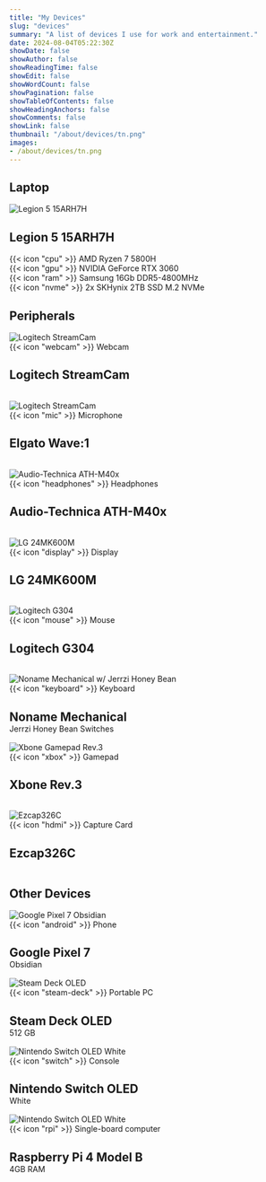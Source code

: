 ```yaml
---
title: "My Devices"
slug: "devices"
summary: "A list of devices I use for work and entertainment."
date: 2024-08-04T05:22:30Z
showDate: false
showAuthor: false
showReadingTime: false
showEdit: false
showWordCount: false
showPagination: false
showTableOfContents: false
showHeadingAnchors: false
showComments: false
showLink: false
thumbnail: "/about/devices/tn.png"
images:
- /about/devices/tn.png
---
```

<style>
.grid {
    display: grid !important;
    gap: 1rem !important;
}
img {
    margin-top: 0 !important;
    margin-bottom: 0 !important;
}
.mb-0 {
    margin-bottom: 0 !important;
}
</style>

<section class="space-y-8">
  <h2 class="text-2xl font-extrabold text-neutral-900 dark:text-neutral">Laptop</h2>
  <div class="flex max-w-prose items-center rounded-md border border-neutral-200 bg-white p-4 shadow dark:border-neutral-700 dark:bg-neutral-800">
    <div class="flex-none pe-4">
      <img src="/about/devices/img/15ARH7H.webp" alt="Legion 5 15ARH7H" class="w-24 rounded-md">
    </div>
    <div>
      <h2 class="text-xl mt-0 font-semibold text-neutral-800 dark:text-neutral">Legion 5 15ARH7H</h2>
      <div class="mt-2 pl-5 text-sm text-neutral-600 dark:text-neutral-400">
        {{< icon "cpu" >}} AMD Ryzen 7 5800H</br>
        {{< icon "gpu" >}} NVIDIA GeForce RTX 3060</br>
        {{< icon "ram" >}} Samsung 16Gb DDR5-4800MHz</br>
        {{< icon "nvme" >}} 2x SKHynix 2TB SSD M.2 NVMe
      </div>
    </div>
  </div>

  <div>
    <h2 class="text-2xl font-extrabold text-neutral-900 dark:text-neutral">Peripherals</h2>
    <div class="mt-4 grid grid-cols-1 gap-4 md:grid-cols-2">
      <div class="flex max-w-prose items-center rounded-md border border-neutral-200 bg-white p-4 shadow dark:border-neutral-700 dark:bg-neutral-800">
        <div class="flex-none pe-4">
          <img src="img/streamcam.webp" alt="Logitech StreamCam" class="w-24 rounded-md">
        </div>
        <div>
          <div class="mt-2 list-disc pl-5 text-sm text-neutral-600 dark:text-neutral-400">{{< icon "webcam" >}} Webcam</div>
          <h2 class="text-xl mt-0 font-semibold text-neutral-800 dark:text-neutral">Logitech StreamCam</h2>
        </div>
      </div>
      <div class="flex max-w-prose items-center rounded-md border border-neutral-200 bg-white p-4 shadow dark:border-neutral-700 dark:bg-neutral-800">
        <div class="flex-none pe-4">
          <img src="img/wave1.webp" alt="Logitech StreamCam" class="w-24 rounded-md">
        </div>
        <div>
          <div class="mt-2 list-disc pl-5 text-sm text-neutral-600 dark:text-neutral-400">{{< icon "mic" >}} Microphone</div>
          <h2 class="text-xl mt-0 font-semibold text-neutral-800 dark:text-neutral">Elgato Wave:1</h2>
        </div>
      </div>
      <div class="flex max-w-prose items-center rounded-md border border-neutral-200 bg-white p-4 shadow dark:border-neutral-700 dark:bg-neutral-800">
        <div class="flex-none pe-4">
          <img src="img/ath-m40x.webp" alt="Audio-Technica ATH-M40x" class="w-24 rounded-md">
        </div>
        <div>
          <div class="mt-2 list-disc pl-5 text-sm text-neutral-600 dark:text-neutral-400">{{< icon "headphones" >}} Headphones</div>
          <h2 class="text-xl mt-0 font-semibold text-neutral-800 dark:text-neutral">Audio-Technica ATH-M40x</h2>
        </div>
      </div>
      <div class="flex max-w-prose items-center rounded-md border border-neutral-200 bg-white p-4 shadow dark:border-neutral-700 dark:bg-neutral-800">
        <div class="flex-none pe-4">
          <img src="img/24MK600M.webp" alt="LG 24MK600M" class="w-24 rounded-md">
        </div>
        <div>
          <div class="mt-2 list-disc pl-5 text-sm text-neutral-600 dark:text-neutral-400">{{< icon "display" >}} Display</div>
          <h2 class="text-xl mt-0 font-semibold text-neutral-800 dark:text-neutral">LG 24MK600M</h2>
        </div>
      </div>
      <div class="flex max-w-prose items-center rounded-md border border-neutral-200 bg-white p-4 shadow dark:border-neutral-700 dark:bg-neutral-800">
        <div class="flex-none pe-4">
          <img src="img/g304.webp" alt="Logitech G304" class="w-24 rounded-md">
        </div>
        <div>
          <div class="mt-2 list-disc pl-5 text-sm text-neutral-600 dark:text-neutral-400">{{< icon "mouse" >}} Mouse</div>
          <h2 class="text-xl mt-0 font-semibold text-neutral-800 dark:text-neutral">Logitech G304</h2>
        </div>
      </div>
      <div class="flex max-w-prose items-center rounded-md border border-neutral-200 bg-white p-4 shadow dark:border-neutral-700 dark:bg-neutral-800">
        <div class="flex-none pe-4">
          <img src="img/generic-keyboard.webp" alt="Noname Mechanical w/ Jerrzi Honey Bean" class="w-24 rounded-md">
        </div>
        <div>
          <div class="mt-2 pl-5 text-sm text-neutral-600 dark:text-neutral-400">{{< icon "keyboard" >}} Keyboard</div>
          <h2 class="text-xl mt-0 font-semibold text-neutral-800 dark:text-neutral mb-0">Noname Mechanical</h2>
          <div class="mt-2 pl-5 text-sm text-neutral-600 dark:text-neutral-400">Jerrzi Honey Bean Switches</div>
        </div>
      </div>
      <div class="flex max-w-prose items-center rounded-md border border-neutral-200 bg-white p-4 shadow dark:border-neutral-700 dark:bg-neutral-800">
        <div class="flex-none pe-4">
          <img src="img/xbone-gamepad-rev3.webp" alt="Xbone Gamepad Rev.3" class="w-24 rounded-md">
        </div>
        <div>
          <div class="mt-2 pl-5 text-sm text-neutral-600 dark:text-neutral-400">{{< icon "xbox" >}} Gamepad</div>
          <h2 class="text-xl mt-0 font-semibold text-neutral-800 dark:text-neutral">Xbone Rev.3</h2>
        </div>
      </div>
      <div class="flex max-w-prose items-center rounded-md border border-neutral-200 bg-white p-4 shadow dark:border-neutral-700 dark:bg-neutral-800">
        <div class="flex-none pe-4">
          <img src="img/ezcap326c.webp" alt="Ezcap326C" class="w-24 rounded-md">
        </div>
        <div>
          <div class="mt-2 pl-5 text-sm text-neutral-600 dark:text-neutral-400">{{< icon "hdmi" >}} Capture Card</div>
          <h2 class="text-xl mt-0 font-semibold text-neutral-800 dark:text-neutral">Ezcap326C</h2>
        </div>
      </div>
    </div>
  </div>

  <div>
    <h2 class="text-2xl font-extrabold text-neutral-900 dark:text-neutral">Other Devices</h2>
    <div class="mt-4 grid grid-cols-1 gap-4 md:grid-cols-3">
      <div class="flex max-w-prose items-center rounded-md border border-neutral-200 bg-white p-4 shadow dark:border-neutral-700 dark:bg-neutral-800">
        <div class="flex-none pe-4">
          <img src="img/pixel7.webp" alt="Google Pixel 7 Obsidian" class="w-24 rounded-md">
        </div>
        <div>
          <div class="mt-2 pl-5 text-sm text-neutral-600 dark:text-neutral-400">{{< icon "android" >}} Phone</div>
          <h2 class="text-xl mt-0 font-semibold text-neutral-800 dark:text-neutral mb-0">Google Pixel 7</h2>
          <div class="mt-2 pl-5 text-sm text-neutral-600 dark:text-neutral-400">Obsidian</div>
        </div>
      </div>
      <div class="flex max-w-prose items-center rounded-md border border-neutral-200 bg-white p-4 shadow dark:border-neutral-700 dark:bg-neutral-800">
        <div class="flex-none pe-4">
          <img src="img/sd-oled.webp" alt="Steam Deck OLED" class="w-24 rounded-md">
        </div>
        <div>
          <div class="mt-2 pl-5 text-sm text-neutral-600 dark:text-neutral-400">{{< icon "steam-deck" >}} Portable PC</div>
          <h2 class="text-xl mt-0 font-semibold text-neutral-800 dark:text-neutral mb-0">Steam Deck OLED</h2>
          <div class="mt-2 pl-5 text-sm text-neutral-600 dark:text-neutral-400">512 GB</div>
        </div>
      </div>
      <div class="flex max-w-prose items-center rounded-md border border-neutral-200 bg-white p-4 shadow dark:border-neutral-700 dark:bg-neutral-800">
        <div class="flex-none pe-4">
          <img src="img/sw-oled-w.webp" alt="Nintendo Switch OLED White" class="w-24 rounded-md">
        </div>
        <div>
          <div class="mt-2 pl-5 text-sm text-neutral-600 dark:text-neutral-400">{{< icon "switch" >}} Console</div>
          <h2 class="text-xl mt-0 font-semibold text-neutral-800 dark:text-neutral mb-0">Nintendo Switch OLED</h2>
          <div class="mt-2 pl-5 text-sm text-neutral-600 dark:text-neutral-400">White</div>
        </div>
      </div>
      <div class="flex max-w-prose items-center rounded-md border border-neutral-200 bg-white p-4 shadow dark:border-neutral-700 dark:bg-neutral-800">
        <div class="flex-none pe-4">
          <img src="img/rpi4b.webp" alt="Nintendo Switch OLED White" class="w-24 rounded-md">
        </div>
        <div>
          <div class="mt-2 pl-5 text-sm text-neutral-600 dark:text-neutral-400">{{< icon "rpi" >}} Single-board computer</div>
          <h2 class="text-xl mt-0 font-semibold text-neutral-800 dark:text-neutral mb-0">Raspberry Pi 4 Model B</h2>
          <div class="mt-2 pl-5 text-sm text-neutral-600 dark:text-neutral-400">4GB RAM</div>
        </div>
      </div>
    </div>
  </div>
</section>
